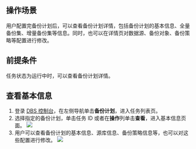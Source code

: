 ## 操作场景
用户配置完备份计划后，可以查看备份计划详情，包括备份计划的基本信息、全量备份集、增量备份集等信息。同时，也可以在详情页对数据源、备份对象、备份策略等配置进行修改。

## 前提条件
任务状态为运行中时，可以查看备份计划详情。

## 查看基本信息
1. 登录 [DBS 控制台](https://console.cloud.tencent.com/dbs)，在左侧导航单击**备份计划**，进入任务列表页。
2. 选择指定的备份计划，单击任务 ID 或者在**操作**列单击**查看**，进入基本信息页面。
![](https://qcloudimg.tencent-cloud.cn/raw/c2712383ab008d638ac91765d19b1e1a.png)
4. 用户可以查看备份计划的基本信息、源库信息、备份策略信息等，也可以对这些配置进行修改。
![](https://qcloudimg.tencent-cloud.cn/raw/a3dba9d2937046487d06da2660d33629.png)

